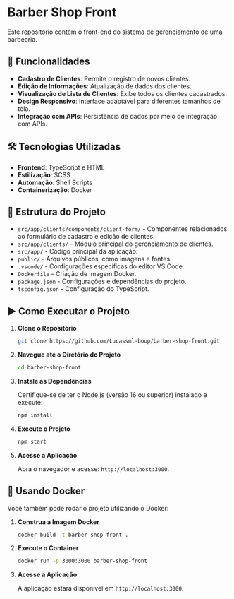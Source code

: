 # Barber Shop Front

Este repositório contém o front-end do sistema de gerenciamento de uma barbearia.

## 🚀 Funcionalidades

- **Cadastro de Clientes**: Permite o registro de novos clientes.
- **Edição de Informações**: Atualização de dados dos clientes.
- **Visualização de Lista de Clientes**: Exibe todos os clientes cadastrados.
- **Design Responsivo**: Interface adaptável para diferentes tamanhos de tela.
- **Integração com APIs**: Persistência de dados por meio de integração com APIs.

## 🛠️ Tecnologias Utilizadas

- **Frontend**: TypeScript e HTML
- **Estilização**: SCSS
- **Automação**: Shell Scripts
- **Containerização**: Docker

## 📂 Estrutura do Projeto

- `src/app/clients/components/client-form/` - Componentes relacionados ao formulário de cadastro e edição de clientes.
- `src/app/clients/` - Módulo principal do gerenciamento de clientes.
- `src/app/` - Código principal da aplicação.
- `public/` - Arquivos públicos, como imagens e fontes.
- `.vscode/` - Configurações específicas do editor VS Code.
- `Dockerfile` - Criação de imagem Docker.
- `package.json` - Configurações e dependências do projeto.
- `tsconfig.json` - Configuração do TypeScript.

## ▶️ Como Executar o Projeto

1. **Clone o Repositório**

   ```bash
   git clone https://github.com/Lucassml-boop/barber-shop-front.git
   ```

2. **Navegue até o Diretório do Projeto**

   ```bash
   cd barber-shop-front
   ```

3. **Instale as Dependências**

   Certifique-se de ter o Node.js (versão 16 ou superior) instalado e execute:

   ```bash
   npm install
   ```

4. **Execute o Projeto**

   ```bash
   npm start
   ```

5. **Acesse a Aplicação**

   Abra o navegador e acesse: `http://localhost:3000`.

## 🐳 Usando Docker

Você também pode rodar o projeto utilizando o Docker:

1. **Construa a Imagem Docker**

   ```bash
   docker build -t barber-shop-front .
   ```

2. **Execute o Container**

   ```bash
   docker run -p 3000:3000 barber-shop-front
   ```

3. **Acesse a Aplicação**

   A aplicação estará disponível em `http://localhost:3000`.
